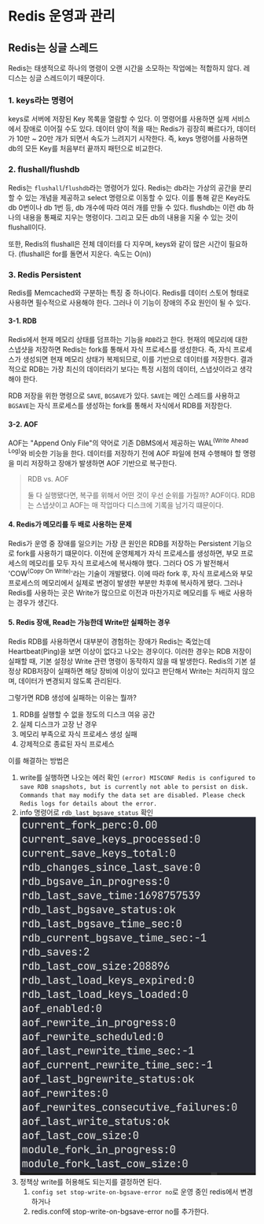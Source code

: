 # Redis 운영과 관리

## Redis는 싱글 스레드
Redis는 태생적으로 하나의 명령이 오랜 시간을 소모하는 작업에는 적합하지 않다. 레디스는 싱글 스레드이기 때문이다.

### 1. keys라는 명령어
keys로 서버에 저장된 Key 목록을 열람할 수 있다. 이 명령어를 사용하면 실제 서비스에서 장애로 이어질 수도 있다. 데이터 양이 적을 때는 Redis가
굉장히 빠르다가, 데이터가 10만 ~ 20만 개가 되면서 속도가 느려지기 시작한다. 즉, keys 명령어를 사용하면 db의 모든 Key를 처음부터 끝까지 패턴으로 비교한다.

### 2. flushall/flushdb
Redis는 `flushall`/`flushdb`라는 명령어가 있다. Redis는 db라는 가상의 공간을 분리할 수 있는 개념을 제공하고 select 명령으로 이동할 수 있다.
이를 통해 같은 Key라도 db 0번이나 db 1번 등, db 개수에 따라 여러 개를 만들 수 있다. flushdb는 이런 db 하나의 내용을 통째로 지우는 명령이다. 
그리고 모든 db의 내용을 지울 수 있는 것이 flushall이다. 

또한, Redis의 flushall은 전체 데이터를 다 지우며, keys와 같이 많은 시간이 필요하다. (flushall은 for를 돌면서 지운다. 속도는 O(n))

### 3. Redis Persistent
Redis를 Memcached와 구분하는 특징 중 하나이다. Redis를 데이터 스토어 형태로 사용하면 필수적으로 사용해야 한다. 그러나 이 기능이 장애의 주요 원인이 될 수 있다.

#### 3-1. RDB
Redis에서 현재 메모리 상태를 덤프하는 기능을 `RDB`라고 한다. 현재의 메모리에 대한 스냅샷을 저장하면 Redis는 fork를 통해서 자식 프로세스를 생성한다.
즉, 자식 프로세스가 생성되면 현재 메모리 상태가 복제되므로, 이를 기반으로 데이터를 저장한다. 결과적으로 RDB는 가장 최신의 데이터라기 보다는 특정 시점의 데이터, 
스냅샷이라고 생각해야 한다. 

RDB 저장을 위한 명령으로  `SAVE`, `BGSAVE`가 있다. `SAVE`는 메인 스레드를 사용하고 `BGSAVE`는 자식 프로세스를 생성하는 fork를 통해서
자식에서 RDB를 저장한다.

#### 3-2. AOF
AOF는 "Append Only File"의 약어로 기존 DBMS에서 제공하는 WAL<sup>(Write Ahead Log)</sup>와 비슷한 기능을 한다. 데이터를 저장하기 전에 AOF
파일에 현재 수행해야 할 명령을 미리 저장하고 장애가 발생하면 AOF 기반으로 복구한다. 


> RDB vs. AOF
> 
> 둘 다 실행됐다면, 복구를 위해서 어떤 것이 우선 순위를 가질까? AOF이다. RDB는 스냅샷이고 AOF는 매 작업마다 디스크에 기록을 남기긱 떄문이다.

#### 4. Redis가 메모리를 두 배로 사용하는 문제
Redis가 운영 중 장애를 일으키는 가장 큰 원인은 RDB를 저장하는 Persistent 기능으로 fork를 사용하기 떄문이다. 이전에 운영체제가 자식 프로세스를 생성하면,
부모 프로세스의 메모리를 모두 자식 프로세스에 복사해야 했다. 그러다 OS 가 발전해서 'COW<sup>(Copy On Write)</sup>'라는 기술이 개발됐다. 
이에 따라 fork 후, 자식 프로세스와 부모 프로세스의 메모리에서 실제로 변경이 발생한 부분만 차후에 복사하게 됐다. 그러나 Redis를 사용하는 곳은 Write가 많으므로
이전과 마찬가지로 메모리를 두 배로 사용하는 경우가 생긴다.

#### 5. Redis 장애, Read는 가능한데 Write만 실패하는 경우
Redis RDB를 사용하면서 대부분이 경험하는 장애가 Redis는 죽었는데 Heartbeat(Ping)을 보면 이상이 없다고 나오는 경우이다. 
이러한 경우는 RDB 저장이 실패할 때, 기본 설정상 Write 관련 명령이 동작하지 않을 때 발생한다. Redis의 기본 설정상 RDB저장이 실패하면 해당 장비에 이상이 있다고
판단해서 Write는 처리하지 않으며, 데이터가 변경되지 않도록 관리된다. 

그렇가면 RDB 생성에 실패하는 이유는 뭘까?
1. RDB를 실행할 수 없을 정도의 디스크 여유 공간
2. 실제 디스크가 고장 난 경우
3. 메모리 부족으로 자식 프로세스 생성 실패
4. 강제적으로 종료된 자식 프로세스

이를 해결하는 방법은 
1. write를 실행하면 나오는 에러 확인  `(error) MISCONF Redis is configured to save RDB snapshots, but is currently not able to persist on disk. Commands that may modify the data set are disabled. Please check Redis logs for details about the error.`
2. info 명령어로 `rdb_last_bgsave_status` 확인
![](img/info.png)
3. 정책상 write를 허용해도 되는지를 결정하면 된다. 
   1. `config set stop-write-on-bgsave-error no`로 운영 중인 redis에서 변경하거나
   2. redis.conf에 stop-write-on-bgsave-error no를 추가한다.